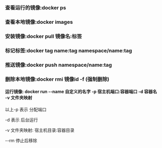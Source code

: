 ### 查看运行的镜像:docker ps



### 查看本地镜像:docker images



### 安装镜像:docker pull 镜像名:标签



### 标记标签:docker tag name:tag namespace/name:tag



### 推送镜像:docker push namespace/name:tag



### 删除本地镜像:docker rmi 镜像id -f (强制删除)



#### 运行镜像: docker run --name  自定义的名字 -p 宿主机端口:容器端口 -d 容器名 -v 文件夹映射

以上-p 表示 分配端口  

-d 表示 后台运行 

-v 文件夹映射: 宿主机目录:容器目录

--rm 停止后移除